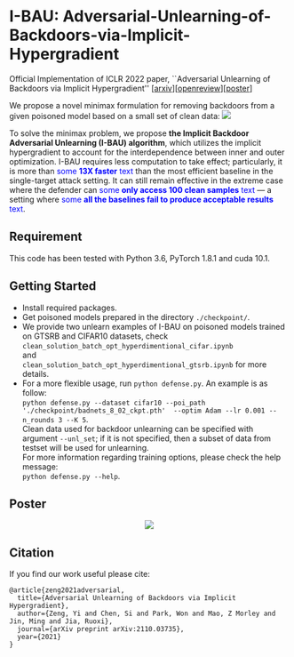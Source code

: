 # I-BAU: Adversarial-Unlearning-of-Backdoors-via-Implicit-Hypergradient
Official Implementation of ICLR 2022 paper, ``Adversarial Unlearning of Backdoors via Implicit Hypergradient'' \[[arxiv](https://arxiv.org/pdf/2110.03735.pdf)\]\[[openreview](https://openreview.net/forum?id=MeeQkFYVbzW)\]\[[poster](http://www.yi-zeng.com/wp-content/uploads/2022/04/ICLR-Poster.png)\]

We propose a novel minimax formulation for removing backdoors from a given poisoned model based on a small set of clean data:
<img src="https://latex.codecogs.com/svg.image?\theta^{*}=\underset{\theta}{\arg&space;\min&space;}&space;\max&space;_{\|\delta\|&space;\leq&space;C_{\delta}}&space;H(\delta,&space;\theta):=\frac{1}{n}&space;\sum_{i=1}^{n}&space;L\left(f_{\theta}\left(x_{i}&plus;\delta\right),&space;y_{i}\right)&space;"/>
<br>

 To solve the minimax problem, we propose **the Implicit Backdoor Adversarial Unlearning (I-BAU) algorithm**, which utilizes the implicit hypergradient to account for the interdependence between inner and outer optimization. I-BAU requires less computation to take effect; particularly, it is more than <span style="color:blue">some **13X faster** text</span> than the most efficient baseline in the single-target attack setting. It can still remain effective in the extreme case where the defender can <span style="color:blue">some **only access 100 clean samples** text</span> — a setting where <span style="color:blue">some **all the baselines fail to produce acceptable results** text</span>.

## Requirement
This code has been tested with Python 3.6, PyTorch 1.8.1 and cuda 10.1. 

## Getting Started
* Install required packages.
* Get poisoned models prepared in the directory `./checkpoint/`. <br>
* We provide two unlearn examples of I-BAU on poisoned models trained on GTSRB and CIFAR10 datasets, check <br> `clean_solution_batch_opt_hyperdimentional_cifar.ipynb` <br> and <br> `clean_solution_batch_opt_hyperdimentional_gtsrb.ipynb` for more details.
* For a more flexible usage, run `python defense.py`. An example is as follow:<br>
`python defense.py --dataset cifar10 --poi_path './checkpoint/badnets_8_02_ckpt.pth'  --optim Adam --lr 0.001 --n_rounds 3 --K 5`. <br>
Clean data used for backdoor unlearning can be specified with argument `--unl_set`; if it is not specified, then a subset of data from testset will be used for unlearning. <br>
For more information regarding training options, please check the help message: <br>
`python defense.py --help`. <br>

## Poster
<center><img src="http://www.yi-zeng.com/wp-content/uploads/2022/04/ICLR-Poster.png"></center>

## Citation
If you find our work useful please cite:
```
@article{zeng2021adversarial,
  title={Adversarial Unlearning of Backdoors via Implicit Hypergradient},
  author={Zeng, Yi and Chen, Si and Park, Won and Mao, Z Morley and Jin, Ming and Jia, Ruoxi},
  journal={arXiv preprint arXiv:2110.03735},
  year={2021}
}
```
